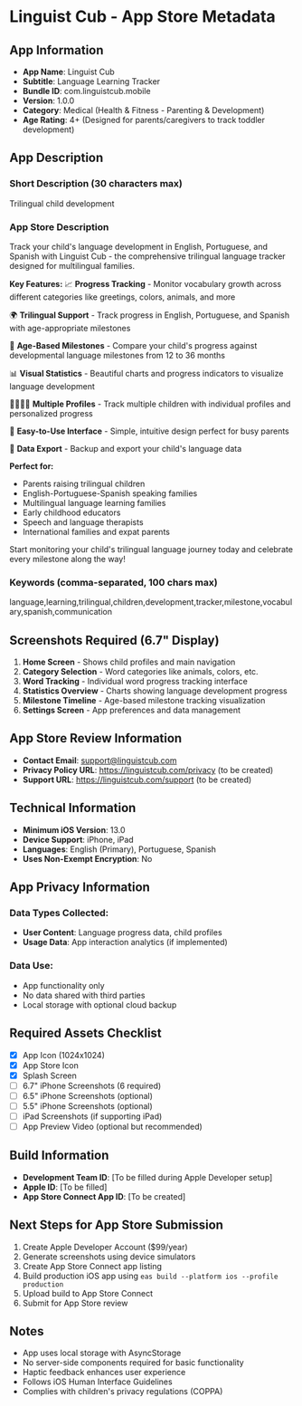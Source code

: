 # Linguist Cub - App Store Metadata

## App Information
- **App Name**: Linguist Cub
- **Subtitle**: Language Learning Tracker
- **Bundle ID**: com.linguistcub.mobile
- **Version**: 1.0.0
- **Category**: Medical (Health & Fitness - Parenting & Development)
- **Age Rating**: 4+ (Designed for parents/caregivers to track toddler development)

## App Description

### Short Description (30 characters max)
Trilingual child development

### App Store Description
Track your child's language development in English, Portuguese, and Spanish with Linguist Cub - the comprehensive trilingual language tracker designed for multilingual families.

**Key Features:**
📈 **Progress Tracking** - Monitor vocabulary growth across different categories like greetings, colors, animals, and more

🌍 **Trilingual Support** - Track progress in English, Portuguese, and Spanish with age-appropriate milestones

👶 **Age-Based Milestones** - Compare your child's progress against developmental language milestones from 12 to 36 months

📊 **Visual Statistics** - Beautiful charts and progress indicators to visualize language development

👨‍👩‍👧‍👦 **Multiple Profiles** - Track multiple children with individual profiles and personalized progress

📱 **Easy-to-Use Interface** - Simple, intuitive design perfect for busy parents

🔄 **Data Export** - Backup and export your child's language data

**Perfect for:**
- Parents raising trilingual children
- English-Portuguese-Spanish speaking families
- Multilingual language learning families
- Early childhood educators
- Speech and language therapists
- International families and expat parents

Start monitoring your child's trilingual language journey today and celebrate every milestone along the way!

### Keywords (comma-separated, 100 chars max)
language,learning,trilingual,children,development,tracker,milestone,vocabulary,spanish,communication

## Screenshots Required (6.7" Display)
1. **Home Screen** - Shows child profiles and main navigation
2. **Category Selection** - Word categories like animals, colors, etc.
3. **Word Tracking** - Individual word progress tracking interface
4. **Statistics Overview** - Charts showing language development progress
5. **Milestone Timeline** - Age-based milestone tracking visualization
6. **Settings Screen** - App preferences and data management

## App Store Review Information
- **Contact Email**: support@linguistcub.com
- **Privacy Policy URL**: https://linguistcub.com/privacy (to be created)
- **Support URL**: https://linguistcub.com/support (to be created)

## Technical Information
- **Minimum iOS Version**: 13.0
- **Device Support**: iPhone, iPad
- **Languages**: English (Primary), Portuguese, Spanish
- **Uses Non-Exempt Encryption**: No

## App Privacy Information
### Data Types Collected:
- **User Content**: Language progress data, child profiles
- **Usage Data**: App interaction analytics (if implemented)

### Data Use:
- App functionality only
- No data shared with third parties
- Local storage with optional cloud backup

## Required Assets Checklist
- [x] App Icon (1024x1024)
- [x] App Store Icon
- [x] Splash Screen
- [ ] 6.7" iPhone Screenshots (6 required)
- [ ] 6.5" iPhone Screenshots (optional)
- [ ] 5.5" iPhone Screenshots (optional)
- [ ] iPad Screenshots (if supporting iPad)
- [ ] App Preview Video (optional but recommended)

## Build Information
- **Development Team ID**: [To be filled during Apple Developer setup]
- **Apple ID**: [To be filled]
- **App Store Connect App ID**: [To be created]

## Next Steps for App Store Submission
1. Create Apple Developer Account ($99/year)
2. Generate screenshots using device simulators
3. Create App Store Connect app listing
4. Build production iOS app using `eas build --platform ios --profile production`
5. Upload build to App Store Connect
6. Submit for App Store review

## Notes
- App uses local storage with AsyncStorage
- No server-side components required for basic functionality
- Haptic feedback enhances user experience
- Follows iOS Human Interface Guidelines
- Complies with children's privacy regulations (COPPA)